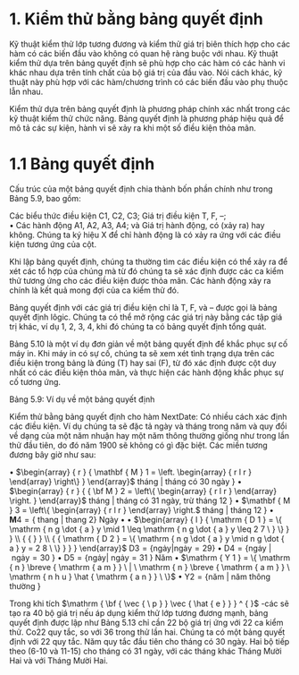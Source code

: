 

# 1. Kiểm thử bằng bảng quyết định

Kỹ thuật kiểm thử lớp tương đương và kiểm thử giá trị biên thích hợp cho các hàm có các biến đầu vào không có quan hệ ràng buộc với nhau. Kỹ thuật kiểm thử dựa trên bảng quyết định sẽ phù hợp cho các hàm có các hành vi khác nhau dựa trên tính chất của bộ giá trị của đầu vào. Nói cách khác, kỹ thuật này phù hợp với các hàm/chương trình có các biến đầu vào phụ thuộc lẫn nhau.

Kiểm thử dựa trên bảng quyết định là phương pháp chính xác nhất trong các kỹ thuật kiểm thử chức năng. Bảng quyết định là phương pháp hiệu quả để mô tả các sự kiện, hành vi sẽ xảy ra khi một số điều kiện thỏa mãn.

# 1.1 Bảng quyết định

Cấu trúc của một bảng quyết định chia thành bốn phần chính như trong Bảng 5.9, bao gồm:

Các biểu thức điều kiện C1, C2, C3; Giá trị điều kiện T, F, –;   
• Các hành động A1, A2, A3, A4; và Giá trị hành động, có (xảy ra) hay không. Chúng ta ký hiệu X để chỉ hành động là có xảy ra ứng với các điều kiện tương ứng của cột.

Khi lập bảng quyết định, chúng ta thường tìm các điều kiện có thể xảy ra để xét các tổ hợp của chúng mà từ đó chúng ta sẽ xác định được các ca kiểm thử tương ứng cho các điều kiện được thỏa mãn. Các hành động xảy ra chính là kết quả mong đợi của ca kiểm thử đó.

Bảng quyết định với các giá trị điều kiện chỉ là T, F, và – được gọi là bảng quyết định lôgic. Chúng ta có thể mở rộng các giá trị này bằng các tập giá trị khác, ví dụ 1, 2, 3, 4, khi đó chúng ta có bảng quyết định tổng quát.

Bảng 5.10 là một ví dụ đơn giản về một bảng quyết định để khắc phục sự cố máy in. Khi máy in có sự cố, chúng ta sẽ xem xét tình trạng dựa trên các điều kiện trong bảng là đúng (T) hay sai (F), từ đó xác định được cột duy nhất có các điều kiện thỏa mãn, và thực hiện các hành động khắc phục sự cố tương ứng.

Bảng 5.9: Ví dụ về một bảng quyết định







Kiểm thử bằng bảng quyết định cho hàm NextDate: Có nhiều cách xác định các điều kiện. Ví dụ chúng ta sẽ đặc tả ngày và tháng trong năm và quy đổi về dạng của một năm nhuận hay một năm thông thường giống như trong lần thử đầu tiên, do đó năm 1900 sẽ không có gì đặc biệt. Các miền tương đương bây giờ như sau:

• $\begin{array} { r } { \mathbf { M } 1 = \left. \begin{array} { r l r } \end{array} \right\} } \end{array}$ tháng | tháng có 30 ngày } • $\begin{array} { r } { { \bf M } 2 = \left\{ \begin{array} { r l r } \end{array} \right. } \end{array}$ tháng | tháng có 31 ngày, trừ tháng 12 } • $\mathbf { M } 3 = \left\{ \begin{array} { r l r } \end{array} \right.$ tháng | tháng 12 } • $\mathbf { M } 4 = \left\{ { \mathrm { ~ t h a n g ~ } } | { \mathrm { ~ t h a n g ~ } } 2 \right\}$ Ngày • • $\begin{array} { l }  { \mathrm { D 1 } = \{ \mathrm { n g \dot { a } y \mid 1 \leq \mathrm { n g \dot { a } y \leq 2 7 \ } \} } } \\ { { } } \\ { { \mathrm { D 2 } = \{ \mathrm { n g \dot { a } y \mid n g \dot { a } y = 2 8 \ \} } } } \end{array}$ $\mathrm { { D 3 } = \{ n g \dot { a } y | n g \dot { a } y = 2 9 \Big \} }$ • $\mathrm { D 4 } = \{ { \mathrm { n g } } { \mathrm { \dot { a } y ~ | \ n g { \dot { a } y } = 3 0 ~ } } \}$ • $\mathrm { D 5 } = \{ \mathrm { n g } \mathrm { \dot { a } y | \ n g \dot { a } y = 3 1 \ } \}$ Năm • $\mathrm { Y 1 } = \{ \mathrm { n } \breve { \mathrm { a m } } \ | \ \mathrm { n } \breve { \mathrm { a m } } \ \mathrm { n h u } \hat { \mathrm { a n } } \ \}$ • $\mathrm { Y } 2 = \{ \mathrm { n } \mathrm { \breve { a } m } \ |$ năm thông thường }

Trong khi tích $\mathrm { \bf { \vec { \ p } } \vec { \hat { e } } } ^ { }$ -các sẽ tạo ra 40 bộ giá trị nếu áp dụng kiểm thử lớp tương đương mạnh, bảng quyết định được lập như Bảng 5.13 chỉ cần 22 bộ giá trị ứng với 22 ca kiểm thử. $\mathrm { C o } 2 2$ quy tắc, so với 36 trong thử lần hai. Chúng ta có một bảng quyết định với 22 quy tắc. Năm quy tắc đầu tiên cho tháng có 30 ngày. Hai bộ tiếp theo (6-10 và 11-15) cho tháng có 31 ngày, với các tháng khác Tháng Mười Hai và với Tháng Mười Hai.